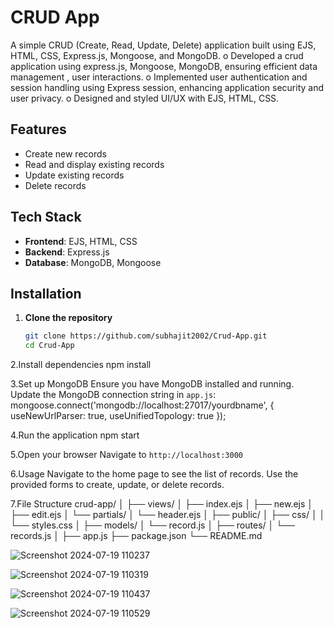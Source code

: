 # CRUD App

A simple CRUD (Create, Read, Update, Delete) application built using EJS, HTML, CSS, Express.js, Mongoose, and MongoDB.
o Developed a crud application using express.js, Mongoose, MongoDB, ensuring efficient data management , user interactions. 
o Implemented user authentication and session handling using Express session, enhancing application security and user privacy.
o Designed and styled UI/UX with EJS, HTML, CSS.

## Features

- Create new records
- Read and display existing records
- Update existing records
- Delete records

## Tech Stack

- **Frontend**: EJS, HTML, CSS
- **Backend**: Express.js
- **Database**: MongoDB, Mongoose

## Installation

1. **Clone the repository**
   ```bash
   git clone https://github.com/subhajit2002/Crud-App.git
   cd Crud-App

2.Install dependencies
npm install

3.Set up MongoDB
Ensure you have MongoDB installed and running. Update the MongoDB connection string in `app.js`:
mongoose.connect('mongodb://localhost:27017/yourdbname', { useNewUrlParser: true, useUnifiedTopology: true });

4.Run the application
npm start

5.Open your browser
Navigate to `http://localhost:3000`

6.Usage
Navigate to the home page to see the list of records.
Use the provided forms to create, update, or delete records.

7.File Structure
crud-app/
│
├── views/
│   ├── index.ejs
│   ├── new.ejs
│   ├── edit.ejs
│   └── partials/
│       └── header.ejs
│
├── public/
│   ├── css/
│   │   └── styles.css
│
├── models/
│   └── record.js
│
├── routes/
│   └── records.js
│
├── app.js
├── package.json
└── README.md

![Screenshot 2024-07-19 110237](https://github.com/user-attachments/assets/bad996a9-1086-4260-b78b-42cd933e7d36)

![Screenshot 2024-07-19 110319](https://github.com/user-attachments/assets/b5042614-0b1a-4478-9131-ab9de347084d)

![Screenshot 2024-07-19 110437](https://github.com/user-attachments/assets/43206145-0d30-45d1-92a9-0ec873172525)

![Screenshot 2024-07-19 110529](https://github.com/user-attachments/assets/c41d3f03-1378-4954-86c0-7eefc5d43491)
